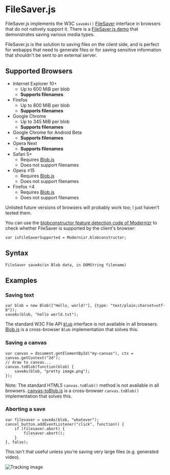 FileSaver.js
============

FileSaver.js implements the W3C `saveAs()` [FileSaver][1] interface in browsers that do
not natively support it. There is a [FileSaver.js demo][2] that demonstrates saving
various media types.

FileSaver.js is the solution to saving files on the client side, and is perfect for
webapps that need to generate files or for saving sensitive information that shouldn't be
sent to an external server.

Supported Browsers
------------------

* Internet Explorer 10+
  * Up to 600 MiB per blob
  * **Supports filenames**
* Firefox
  * Up to 800 MiB per blob
  * **Supports filenames**
* Google Chrome
  * Up to 345 MiB per blob
  * **Supports filenames**
* Google Chrome for Android Beta
  * **Supports filenames**
* Opera Next
  * **Supports filenames**
* Safari 5+
  * Requires [Blob.js](https://github.com/eligrey/Blob.js)
  * Does not support filenames
* Opera ≤15
  * Requires [Blob.js](https://github.com/eligrey/Blob.js)
  * Does not support filenames
* Firefox <4
  * Requires [Blob.js](https://github.com/eligrey/Blob.js)
  * Does not support filenames

Unlisted future versions of browsers will probably work too; I just haven't
tested them.

You can use the [blobconstructor feature detection code of Modernizr](https://github.com/Modernizr/Modernizr/blob/master/feature-detects/blob.js) to check whether FileSaver is supported by the client's browser:

    var isFileSaverSupported = Modernizr.blobconstructor;

Syntax
------

    FileSaver saveAs(in Blob data, in DOMString filename)

Examples
--------

### Saving text

    var blob = new Blob(["Hello, world!"], {type: "text/plain;charset=utf-8"});
    saveAs(blob, "hello world.txt");

The standard W3C File API [`Blob`][3] interface is not available in all browsers.
[Blob.js][4] is a cross-browser `Blob` implementation that solves this.

### Saving a canvas

    var canvas = document.getElementById("my-canvas"), ctx = canvas.getContext("2d");
	// draw to canvas...
    canvas.toBlob(function(blob) {
        saveAs(blob, "pretty image.png");
    });

Note: The standard HTML5 `canvas.toBlob()` method is not available in all browsers.
[canvas-toBlob.js][5] is a cross-browser `canvas.toBlob()` implementation that solves
this.

### Aborting a save

    var filesaver = saveAs(blob, "whatever");
    cancel_button.addEventListener("click", function() {
        if (filesaver.abort) {
            filesaver.abort();
        }
    }, false);

This isn't that useful unless you're saving very large files (e.g. generated video).

![Tracking image](https://in.getclicky.com/212712ns.gif)

  [1]: http://www.w3.org/TR/file-writer-api/#the-filesaver-interface
  [2]: http://eligrey.com/demos/FileSaver.js/
  [3]: https://developer.mozilla.org/en-US/docs/DOM/Blob
  [4]: https://github.com/eligrey/Blob.js
  [5]: https://github.com/eligrey/canvas-toBlob.js
